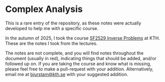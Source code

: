 # Complex Analysis
This is a rare entry of the repository, as these notes were actually developed to help me with a specific course.

In the autumn of 2025, I took the course [SF2529 Inverse Problems](https://www.kth.se/student/kurser/kurs/SF2529?l=en) at KTH. These are the notes I took from the lectures.

The notes are not complete, and you will find notes throughout the document (usually in red), indicating things that should be added, and/or followed up on. If you are taking the course and know what is missing, please feel free to make a pull-request with your addition. Alternatively, email me at bjurstam@kth.se with your suggested addition.